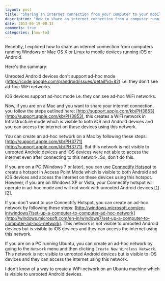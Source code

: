 ```yaml
---
layout: post
title: "Sharing an internet connection from your computer to your mobile device"
description: "How to share an internet connection from a computer running Windows or Mac OS X or Linux to a device running iOS or Android"
date: 2013-06-19 00:13
comments: true
categories: [how-to]
---
```


Recently, I explored how to share an internet connection from computers running Windows or Mac OS X or Linux to mobile devices running iOS or Android.

Here's the summary:

Unrooted Android devices don't support ad-hoc mode (https://code.google.com/p/android/issues/detail?id=82) i.e. they don't see ad-hoc WiFi networks.

iOS devices support ad-hoc mode i.e. they can see ad-hoc WiFi networks.

Now, if you are on a Mac and you want to share your internet connection, you follow the steps outlined here: [http://support.apple.com/kb/PH3853](http://support.apple.com/kb/PH3853), this creates a WiFi network in Infrastructure mode which is visible to both iOS and Android devices and you can access the internet on these devices using this network.

You can create an ad-hoc network on a Mac by following these steps: [http://support.apple.com/kb/PH3771](http://support.apple.com/kb/PH3771). But this network is not visible to unrooted Android devices and iOS devices were not able to access the internet even after connecting to this network. So, don't do this.

If you are on a PC (Windows 7 or later), you can use [Connectify Hotspot](http://www.connectify.me/hotspot/) to create a hotspot in Access Point Mode which is visible to both Android and iOS devices and access the internet on these devices using this hotspot. However, if you are on Windows XP or Vista, your Connectify hotspot will operate in ad-hoc mode and will not work with unrooted Android devices [[1](http://support.connectify.me/entries/20307637-Does-Connectify-Hotspot-run-on-Windows-Vista-or-Windows-XP-)] [[2](http://support.connectify.me/entries/20316691-access-point-mode-vs-ad-hoc-mode)].

If you don't want to use Connectify Hotspot, you can create an ad-hoc network by following these steps: [http://windows.microsoft.com/en-in/windows7/set-up-a-computer-to-computer-ad-hoc-network](http://windows.microsoft.com/en-in/windows7/set-up-a-computer-to-computer-ad-hoc-network). This network is not visible to unrooted Android devices but is visible to iOS devices and they can access the internet using this network.

If you are on a PC running Ubuntu, you can create an ad-hoc network by going to the `Network` menu and then clicking `Create New Wireless Network`. This network is not visible to unrooted Android devices but is visible to iOS devices and they can access the internet using this network.

I don't know of a way to create a WiFi network on an Ubuntu machine which is visible to unrooted Android devices.
